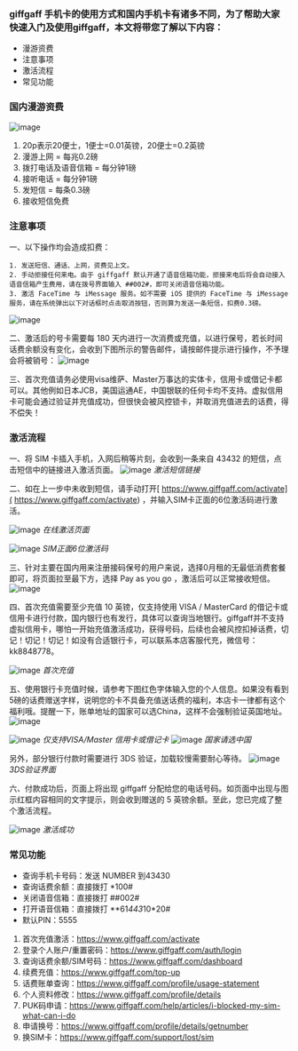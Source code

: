 ### giffgaff 手机卡的使用方式和国内手机卡有诸多不同，为了帮助大家快速入门及使用giffgaff，本文将带您了解以下内容：

- 漫游资费
- 注意事项
- 激活流程
- 常见功能
 
### 国内漫游资费
![image](https://github.com/user-attachments/assets/88e54138-c5c9-4ae2-8fd7-11fdd413c7eb)

1. 20p表示20便士，1便士=0.01英镑，20便士=0.2英镑
2. 漫游上网 = 每兆0.2磅
3. 拨打电话及语音信箱 = 每分钟1磅
4. 接听电话 = 每分钟1磅
5. 发短信 = 每条0.3磅
6. 接收短信免费

### 注意事项
一、以下操作均会造成扣费：

    1. 发送短信、通话、上网，资费见上文。
    2. 手动拒接任何来电。由于 giffgaff 默认开通了语音信箱功能，拒接来电后将会自动接入语音信箱产生费用，请在拨号界面输入 ##002#，即可关闭语音信箱功能。
    3. 激活 FaceTime 与 iMessage 服务。如不需要 iOS 提供的 FaceTime 与 iMessage 服务，请在系统弹出以下对话框时点击取消按钮，否则算为发送一条短信，扣费0.3磅。
![image](https://github.com/user-attachments/assets/98a848b2-7cb1-49f9-bc2e-5a70045c451a)


二、激活后的号卡需要每 180 天内进行一次消费或充值，以进行保号，若长时间话费余额没有变化，会收到下图所示的警告邮件，请按邮件提示进行操作，不予理会将被销号：
![image](https://github.com/user-attachments/assets/3217ee2e-42d9-4a18-86fc-21d240a52797)


三、首次充值请务必使用visa维萨、Master万事达的实体卡，信用卡或借记卡都可以。其他例如日本JCB，美国运通AE，中国银联的任何卡均不支持。虚拟信用卡可能会通过验证并充值成功，但很快会被风控锁卡，并取消充值进去的话费，得不偿失！



### 激活流程
一、将 SIM 卡插入手机，入网后稍等片刻，会收到一条来自 43432 的短信，点击短信中的链接进入激活页面。
![image](https://github.com/user-attachments/assets/9a6a1b88-b459-4eb3-bd73-2cc1747360e8)
_激活短信链接_


二、如在上一步中未收到短信，请手动打开[ https://www.giffgaff.com/activate]( https://www.giffgaff.com/activate) ，并输入SIM卡正面的6位激活码进行激活。

![image](https://github.com/user-attachments/assets/514b8926-a78e-4e1b-9c70-870956db3f90)
_在线激活页面_

![image](https://github.com/user-attachments/assets/d42eda6c-2af4-4ce5-92f0-43505070bea6)
_SIM正面6位激活码_


三、针对主要在国内用来注册接码保号的用户来说，选择0月租的无最低消费套餐即可，将页面拉至最下方，选择 Pay as you go ，激活后可以正常接收短信。
![image](https://github.com/user-attachments/assets/6e33ca04-3f59-4121-a23b-1a308739b64d)


四、首次充值需要至少充值 10 英镑，仅支持使用 VISA / MasterCard 的借记卡或信用卡进行付款，国内银行也有发行，具体可以查询当地银行。giffgaff并不支持虚拟信用卡，哪怕一开始充值激活成功，获得号码，后续也会被风控扣掉话费，切记！切记！切记！如没有合适银行卡，可以联系本店客服代充，微信号：kk8848778。

![image](https://github.com/user-attachments/assets/8040cf46-8ce9-4616-83e7-6605496b5fcf)
_首次充值_


五、使用银行卡充值时候，请参考下图红色字体输入您的个人信息。如果没有看到5磅的话费赠送字样，说明您的卡不具备充值送话费的福利，本店卡一律都有这个福利哦。提醒一下，账单地址的国家可以选China，这样不会强制验证英国地址。
![image](https://github.com/user-attachments/assets/cf3fc5d0-98ad-44ae-a07a-d3526fe0e264)

![image](https://github.com/user-attachments/assets/edf19c07-fc63-4a1e-ac04-f9e71e75fc55)
_仅支持VISA/Master 信用卡或借记卡_
![image](https://github.com/user-attachments/assets/2b77f383-9d1f-4b90-83cb-728b4b825110)
_国家请选中国_

另外，部分银行付款时需要进行 3DS 验证，加载较慢需要耐心等待。
![image](https://github.com/user-attachments/assets/aa5538ed-c750-4354-a1e2-ce00db2e6384)
_3DS验证界面_


六、付款成功后，页面上将出现 giffgaff 分配给您的电话号码。如页面中出现与图示红框内容相同的文字提示，则会收到赠送的 5 英镑余额。至此，您已完成了整个激活流程。

![image](https://github.com/user-attachments/assets/f5485853-cbd2-4e77-beff-ff603024e6a4)
_激活成功_


### 常见功能

- 查询手机卡号码：发送 NUMBER 到43430
- 查询话费余额：直接拨打 *100#
- 关闭语音信箱：直接拨打 ##002#
- 打开语音信箱：直接拨打 **61*443*10*20#
- 默认PIN：5555



1. 首次充值激活：https://www.giffgaff.com/activate
2. 登录个人账户/重置密码：https://www.giffgaff.com/auth/login
3. 查询话费余额/SIM号码：https://www.giffgaff.com/dashboard
4. 续费充值：https://www.giffgaff.com/top-up
5. 话费账单查询：https://www.giffgaff.com/profile/usage-statement
6. 个人资料修改：https://www.giffgaff.com/profile/details
7. PUK码申请：https://www.giffgaff.com/help/articles/i-blocked-my-sim-what-can-i-do
8. 申请换号：https://www.giffgaff.com/profile/details/getnumber 
9. 换SIM卡：https://www.giffgaff.com/support/lost/sim



